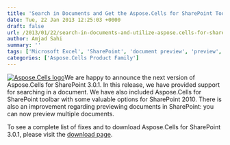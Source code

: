 ```yaml
---
title: 'Search in Documents and Get the Aspose.Cells for SharePoint Toolbar with Aspose.Cells for SharePoint 3.0.1'
date: Tue, 22 Jan 2013 12:25:03 +0000
draft: false
url: /2013/01/22/search-in-documents-and-utilize-aspose.cells-for-sharepoint-toolbar-in-aspose.cells-for-sharepoint-3.0.1/
author: Amjad Sahi
summary: ''
tags: ['Microsoft Excel', 'SharePoint', 'document preview', 'preview', 'product release', 'search', 'search in documents', 'toolbar']
categories: ['Aspose.Cells Product Family']
---
```


[![Aspose.Cells logo][1]](https://blog.aspose.com/wp-content/uploads/sites/2/2012/05/aspose.cells-logo2.jpg)We are happy to announce the next version of Aspose.Cells for SharePoint 3.0.1. In this release, we have provided support for searching in a document. We have also included Aspose.Cells for SharePoint toolbar with some valuable options for SharePoint 2010. There is also an improvement regarding previewing documents in SharePoint: you can now preview multiple documents.

To see a complete list of fixes and to download Aspose.Cells for SharePoint 3.0.1, please visit the [download page][2].




[1]: https://blog.aspose.com/wp-content/uploads/sites/2/2012/05/aspose.cells-logo2.jpg "Aspose.Cells logo"
[2]: http://www.aspose.com/community/files/73/sharepoint-components/aspose.cells-for-sharepoint/entry438884.aspx




